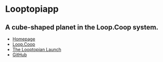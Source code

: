 # Looptopiapp

## A cube-shaped planet in the Loop.Coop system.

- [Homepage](https://loopdotcoop.github.io/looptopiapp/)
- [Loop.Coop](http://loop.coop/)
- [The Looptopian Launch](https://vimeo.com/109925133)
- [GitHub](https://github.com/loopdotcoop/looptopiapp)
